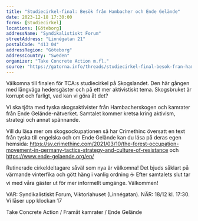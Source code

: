 ```yaml
---
title: "Studiecirkel-final: Besök från Hambacher och Ende Gelände"
date: 2023-12-18 17:30:00
forms: [Studiecirkel]
locations: [Göteborg]
addressName: "Syndikalistiskt Forum"
streetAddress: "Linnégatan 21"
postalCode: "413 04"
addressRegion: "Göteborg"
addressCountry: "Sweden"
organizer: "Take Concrete Action m.fl."
source: "https://gatorna.info/threads/studiecirkel-final-besok-fran-hambacher-och-ende-g-3603/"
---
```

Välkomna till finalen för TCA:s studiecirkel på Skogslandet. Den här gången med långväga hedersgäster och på ett mer aktivistiskt tema. Skogsbruket är korrupt och farligt, vad kan vi göra åt det?

Vi ska tjöta med tyska skogsaktivister från Hambacherskogen och kamrater från Ende Gelände-nätverket. Samtalet kommer kretsa kring aktivism, strategi och annat spännande.

Vill du läsa mer om skogsockupationen så har Crimethinc översatt en text från tyska till engelska och om Ende Gelände kan du läsa på deras egen hemsida: https://sv.crimethinc.com/2021/03/10/the-forest-occupation-movement-in-germany-tactics-strategy-and-culture-of-resistance och https://www.ende-gelaende.org/en/

Rutinerade cirkeldeltagare såväl som nya är välkomna! Det bjuds såklart på värmande vinterfika och gött häng i vanlig ordning ☕️ Efter samtalets slut tar vi med våra gäster ut för mer informellt umgänge. Välkommen!

VAR: Syndikalistiskt Forum, Viktoriahuset (Linnégatan).
NÄR: 18/12 kl. 17:30. Vi låser upp klockan 17

Take Concrete Action / Framåt kamrater / Ende Gelände